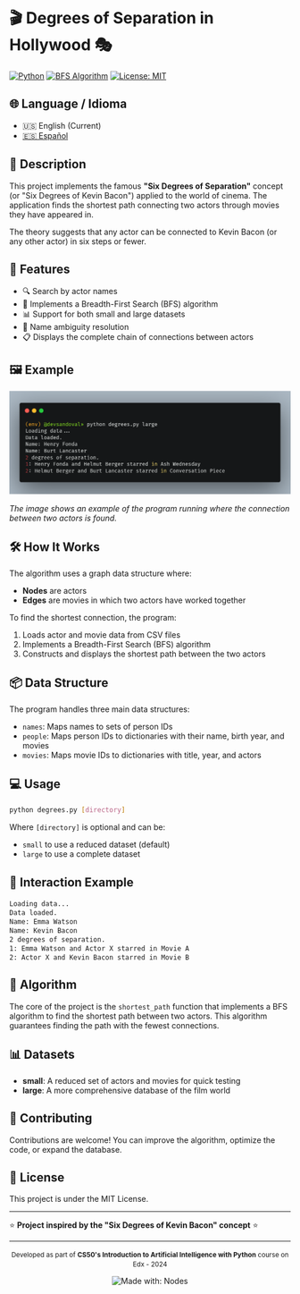 # 🎬 Degrees of Separation in Hollywood 🎭

[![Python](https://img.shields.io/badge/Python-3.6+-blue.svg)](https://www.python.org/)
[![BFS Algorithm](https://img.shields.io/badge/Algorithm-BFS-green.svg)](https://en.wikipedia.org/wiki/Breadth-first_search)
[![License: MIT](https://img.shields.io/badge/License-MIT-yellow.svg)](https://opensource.org/licenses/MIT)

## 🌐 Language / Idioma

-   🇺🇸 English (Current)
-   [🇪🇸 Español](README.es.md)

## 📝 Description

This project implements the famous **"Six Degrees of Separation"** concept (or "Six Degrees of Kevin Bacon") applied to the world of cinema. The application finds the shortest path connecting two actors through movies they have appeared in.

The theory suggests that any actor can be connected to Kevin Bacon (or any other actor) in six steps or fewer.

## 🚀 Features

-   🔍 Search by actor names
-   🧮 Implements a Breadth-First Search (BFS) algorithm
-   📊 Support for both small and large datasets
-   🎯 Name ambiguity resolution
-   📋 Displays the complete chain of connections between actors

## 🖼️ Example

![Execution example](images/console-example-01.png)

_The image shows an example of the program running where the connection between two actors is found._

## 🛠️ How It Works

The algorithm uses a graph data structure where:

-   **Nodes** are actors
-   **Edges** are movies in which two actors have worked together

To find the shortest connection, the program:

1. Loads actor and movie data from CSV files
2. Implements a Breadth-First Search (BFS) algorithm
3. Constructs and displays the shortest path between the two actors

## 📦 Data Structure

The program handles three main data structures:

-   `names`: Maps names to sets of person IDs
-   `people`: Maps person IDs to dictionaries with their name, birth year, and movies
-   `movies`: Maps movie IDs to dictionaries with title, year, and actors

## 💻 Usage

```bash
python degrees.py [directory]
```

Where `[directory]` is optional and can be:

-   `small` to use a reduced dataset (default)
-   `large` to use a complete dataset

## 🧩 Interaction Example

```
Loading data...
Data loaded.
Name: Emma Watson
Name: Kevin Bacon
2 degrees of separation.
1: Emma Watson and Actor X starred in Movie A
2: Actor X and Kevin Bacon starred in Movie B
```

## 🧠 Algorithm

The core of the project is the `shortest_path` function that implements a BFS algorithm to find the shortest path between two actors. This algorithm guarantees finding the path with the fewest connections.

## 📊 Datasets

-   **small**: A reduced set of actors and movies for quick testing
-   **large**: A more comprehensive database of the film world

## 🤝 Contributing

Contributions are welcome! You can improve the algorithm, optimize the code, or expand the database.

## 📜 License

This project is under the MIT License.

---

⭐ **Project inspired by the "Six Degrees of Kevin Bacon" concept** ⭐

---

<div align="center">
  <p>
    <small>Developed as part of <span style="font-weight: bold;">CS50's Introduction to Artificial Intelligence with Python</span> course on Edx - 2024</small>
  </p>
  <img src="https://img.shields.io/badge/Made%20with-Grid%20CSS-1572B6" alt="Made with: Nodes">
</div>
